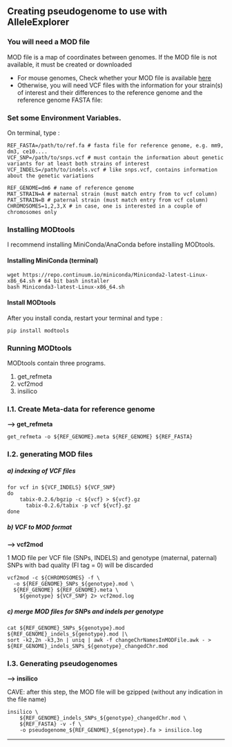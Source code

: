 ## Creating pseudogenome to use with AlleleExplorer

### You will need a MOD file

MOD file is a map of coordinates between genomes. If the MOD file is not available, it must be created or downloaded

* For mouse genomes, Check whether your MOD file is available [here](http://www.csbio.unc.edu/CCstatus/index.py?run=Pseudo "MOD files supplied by Huang et al.") 
* Otherwise, you will need VCF files with the information for your strain(s) of interest and their differences to the reference genome and the reference genome FASTA file:

### Set some Environment Variables.

On terminal, type :

```
REF_FASTA=/path/to/ref.fa # fasta file for reference genome, e.g. mm9, dm3, ce10....
VCF_SNP=/path/to/snps.vcf # must contain the information about genetic variants for at least both strains of interest
VCF_INDELS=/path/to/indels.vcf # like snps.vcf, contains information about the genetic variations

REF_GENOME=dm6 # name of reference genome
MAT_STRAIN=A # maternal strain (must match entry from to vcf column)
PAT_STRAIN=B # paternal strain (must match entry from vcf column)
CHROMOSOMES=1,2,3,X # in case, one is interested in a couple of chromosomes only
```

### Installing MODtools

I recommend installing MiniConda/AnaConda before installing MODtools.

#### Installing MiniConda (terminal)

```
wget https://repo.continuum.io/miniconda/Miniconda2-latest-Linux-x86_64.sh # 64 bit bash installer
bash Miniconda3-latest-Linux-x86_64.sh
```

#### Install MODtools

After you install conda, restart your terminal and type :

```
pip install modtools
```

### Running MODtools

MODtools contain three programs.

1. get_refmeta
2. vcf2mod
3. insilico


###  I.1. Create Meta-data for reference genome

**-->  get_refmeta**

```
get_refmeta -o ${REF_GENOME}.meta ${REF_GENOME} ${REF_FASTA}
```


### I.2. generating MOD files

##### a) indexing of VCF files

```
for vcf in ${VCF_INDELS} ${VCF_SNP}
do
    tabix-0.2.6/bgzip -c ${vcf} > ${vcf}.gz
	  tabix-0.2.6/tabix -p vcf ${vcf}.gz
done
```
##### b) VCF to MOD format

**--> vcf2mod**

1 MOD file per VCF file (SNPs, INDELS) and genotype (maternal, paternal)
SNPs with bad quality (FI tag = 0) will be discarded

```
vcf2mod -c ${CHROMOSOMES} -f \
  -o ${REF_GENOME}_SNPs_${genotype}.mod \
  ${REF_GENOME} ${REF_GENOME}.meta \
	${genotype} ${VCF_SNP} 2> vcf2mod.log
```

##### c) merge MOD files for SNPs and indels per genotype

```
cat ${REF_GENOME}_SNPs_${genotype}.mod ${REF_GENOME}_indels_${genotype}.mod |\
sort -k2,2n -k3,3n | uniq | awk -f changeChrNamesInMODFile.awk - > ${REF_GENOME}_indels_SNPs_${genotype}_changedChr.mod 
```

### I.3. Generating pseudogenomes

**--> insilico**

CAVE: after this step, the MOD file will be gzipped (without any indication in the file name)

```
insilico \
	${REF_GENOME}_indels_SNPs_${genotype}_changedChr.mod \
	${REF_FASTA} -v -f \
	-o pseudogenome_${REF_GENOME}_${genotype}.fa > insilico.log 
```

---------------------------------------
